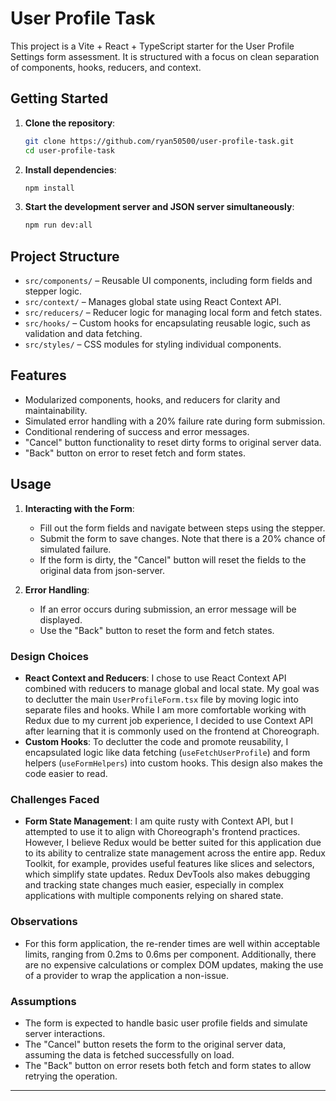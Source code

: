 # User Profile Task

This project is a Vite + React + TypeScript starter for the User Profile Settings form assessment. It is structured with a focus on clean separation of components, hooks, reducers, and context.

## Getting Started

1. **Clone the repository**:

   ```bash
   git clone https://github.com/ryan50500/user-profile-task.git
   cd user-profile-task
   ```

2. **Install dependencies**:

   ```bash
   npm install
   ```

3. **Start the development server and JSON server simultaneously**:

   ```bash
   npm run dev:all
   ```

## Project Structure

* `src/components/` – Reusable UI components, including form fields and stepper logic.
* `src/context/` – Manages global state using React Context API.
* `src/reducers/` – Reducer logic for managing local form and fetch states.
* `src/hooks/` – Custom hooks for encapsulating reusable logic, such as validation and data fetching.
* `src/styles/` – CSS modules for styling individual components.

## Features

- Modularized components, hooks, and reducers for clarity and maintainability.
- Simulated error handling with a 20% failure rate during form submission.
- Conditional rendering of success and error messages.
- "Cancel" button functionality to reset dirty forms to original server data.
- "Back" button on error to reset fetch and form states.

## Usage

1. **Interacting with the Form**:
   - Fill out the form fields and navigate between steps using the stepper.
   - Submit the form to save changes. Note that there is a 20% chance of simulated failure.
   - If the form is dirty, the "Cancel" button will reset the fields to the original data from json-server.

2. **Error Handling**:
   - If an error occurs during submission, an error message will be displayed.
   - Use the "Back" button to reset the form and fetch states.


### Design Choices

- **React Context and Reducers**: I chose to use React Context API combined with reducers to manage global and local state. My goal was to declutter the main `UserProfileForm.tsx` file by moving logic into separate files and hooks. While I am more comfortable working with Redux due to my current job experience, I decided to use Context API after learning that it is commonly used on the frontend at Choreograph.
- **Custom Hooks**: To declutter the code and promote reusability, I encapsulated logic like data fetching (`useFetchUserProfile`) and form helpers (`useFormHelpers`) into custom hooks. This design also makes the code easier to read.

### Challenges Faced

- **Form State Management**: I am quite rusty with Context API, but I attempted to use it to align with Choreograph's frontend practices. However, I believe Redux would be better suited for this application due to its ability to centralize state management across the entire app. Redux Toolkit, for example, provides useful features like slices and selectors, which simplify state updates. Redux DevTools also makes debugging and tracking state changes much easier, especially in complex applications with multiple components relying on shared state.

### Observations

- For this form application, the re-render times are well within acceptable limits, ranging from 0.2ms to 0.6ms per component. Additionally, there are no expensive calculations or complex DOM updates, making the use of a provider to wrap the application a non-issue.


### Assumptions

- The form is expected to handle basic user profile fields and simulate server interactions.
- The "Cancel" button resets the form to the original server data, assuming the data is fetched successfully on load.
- The "Back" button on error resets both fetch and form states to allow retrying the operation.


---

